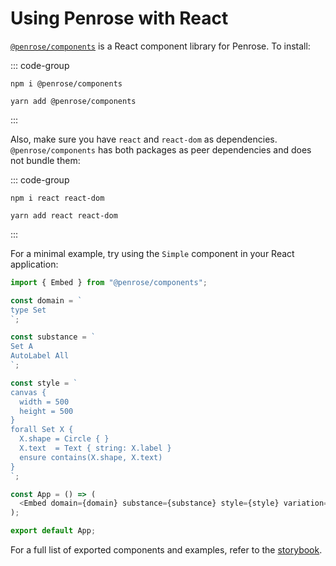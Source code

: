 # Using Penrose with React

[`@penrose/components`](https://www.npmjs.com/package/@penrose/components) is a React component library for Penrose. To install:

::: code-group

```shell [Npm]
npm i @penrose/components
```

```shell [Yarn]
yarn add @penrose/components
```

:::

Also, make sure you have `react` and `react-dom` as dependencies.
`@penrose/components` has both packages as peer dependencies and does not bundle
them:

::: code-group

```shell [Npm]
npm i react react-dom
```

```shell [Yarn]
yarn add react react-dom
```

:::

For a minimal example, try using the `Simple` component in your React application:

```ts
import { Embed } from "@penrose/components";

const domain = `
type Set
`;

const substance = `
Set A
AutoLabel All
`;

const style = `
canvas {
  width = 500
  height = 500
}
forall Set X {
  X.shape = Circle { }
  X.text  = Text { string: X.label }
  ensure contains(X.shape, X.text)
}
`;

const App = () => (
  <Embed domain={domain} substance={substance} style={style} variation={""} />
);

export default App;
```

For a full list of exported components and examples, refer to the [storybook](https://penrose.github.io/penrose/storybook/).
